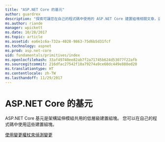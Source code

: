 ```yaml
---
title: "ASP.NET Core 的基元"
author: guardrex
description: "探索可讓您在自己的程式碼中使用的 ASP.NET Core 建置組塊相關文章，這些建置組塊是由架構延伸模組共用。"
ms.author: riande
manager: wpickett
ms.date: 10/28/2017
ms.topic: article
ms.assetid: ea6e1c6a-732a-4028-9863-75d6b5d31fcf
ms.technology: aspnet
ms.prod: asp.net-core
uid: fundamentals/primitives/index
ms.openlocfilehash: 33af49740ee82ab7f2a71745b624d53077f22afb
ms.sourcegitcommit: 216dfac27542f10a79274a9ce60dc449e888ed20
ms.translationtype: HT
ms.contentlocale: zh-TW
ms.lasthandoff: 11/29/2017
---
```

# <a name="primitives-in-aspnet-core"></a>ASP.NET Core 的基元

ASP.NET Core 基元是架構延伸模組共用的低層級建置組塊。 您可以在自己的程式碼中使用這些建置組塊。

[使用變更權杖來偵測變更](xref:fundamentals/primitives/change-tokens)
